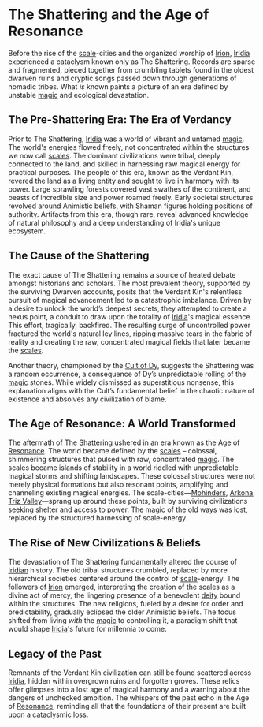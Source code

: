 # The Shattering and the Age of Resonance

Before the rise of the [scale](/geography/landmark/scale.md)-cities and the organized worship of [Irion](/being/deity/irion.md), [Iridia](/geography/world/iridia.md) experienced a cataclysm known only as The Shattering. Records are sparse and fragmented, pieced together from crumbling tablets found in the oldest dwarven ruins and cryptic songs passed down through generations of nomadic tribes. What *is* known paints a picture of an era defined by unstable [magic](/structure/mechanic/magic.md) and ecological devastation.

## The Pre-Shattering Era: The Era of Verdancy

Prior to The Shattering, [Iridia](/geography/world/iridia.md) was a world of vibrant and untamed [magic](/structure/mechanic/magic.md). The world's energies flowed freely, not concentrated within the structures we now call [scales](/geography/landmark/scale.md). The dominant civilizations were tribal, deeply connected to the land, and skilled in harnessing raw magical energy for practical purposes. The people of this era, known as the Verdant Kin, revered the land as a living entity and sought to live in harmony with its power. Large sprawling forests covered vast swathes of the continent, and beasts of incredible size and power roamed freely. Early societal structures revolved around Animistic beliefs, with Shaman figures holding positions of authority. Artifacts from this era, though rare, reveal advanced knowledge of natural philosophy and a deep understanding of Iridia's unique ecosystem.

## The Cause of the Shattering

The exact cause of The Shattering remains a source of heated debate amongst historians and scholars. The most prevalent theory, supported by the surviving Dwarven accounts, posits that the Verdant Kin's relentless pursuit of magical advancement led to a catastrophic imbalance. Driven by a desire to unlock the world’s deepest secrets, they attempted to create a nexus point, a conduit to draw upon the totality of [Iridia](/geography/world/iridia.md)'s magical essence. This effort, tragically, backfired. The resulting surge of uncontrolled power fractured the world's natural ley lines, ripping massive tears in the fabric of reality and creating the raw, concentrated magical fields that later became the [scales](/geography/landmark/scale.md).

Another theory, championed by the [Cult of Dy](/structure/society/factions/cult-of-dy.md), suggests the Shattering was a random occurrence, a consequence of Dy’s unpredictable rolling of the [magic](/structure/mechanic/magic.md) stones. While widely dismissed as superstitious nonsense, this explanation aligns with the Cult’s fundamental belief in the chaotic nature of existence and absolves any civilization of blame.

## The Age of Resonance: A World Transformed

The aftermath of The Shattering ushered in an era known as the Age of [Resonance](/generated/resonance/resonance.md). The world became defined by the [scales](/geography/landmark/scale.md) – colossal, shimmering structures that pulsed with raw, concentrated [magic](/structure/mechanic/magic.md). The scales became islands of stability in a world riddled with unpredictable magical storms and shifting landscapes. These colossal structures were not merely physical formations but also resonant points, amplifying and channeling existing magical energies. The scale-cities—[Mohinders](/geography/settlement/city/mohinders.md), [Arkona](/generated/city/arkona.md), [Triz Valley](/geography/settlement/city/triz-valley.md)—sprang up around these points, built by surviving civilizations seeking shelter and access to power. The magic of the old ways was lost, replaced by the structured harnessing of scale-energy.

## The Rise of New Civilizations & Beliefs

The devastation of The Shattering fundamentally altered the course of [Iridian](/being/species/iridian.md) history. The old tribal structures crumbled, replaced by more hierarchical societies centered around the control of [scale](/geography/landmark/scale.md)-energy. The followers of [Irion](/being/deity/irion.md) emerged, interpreting the creation of the scales as a divine act of mercy, the lingering presence of a benevolent [deity](/structure/mechanic/deity.md) bound within the structures. The new religions, fueled by a desire for order and predictability, gradually eclipsed the older Animistic beliefs. The focus shifted from living *with* the [magic](/structure/mechanic/magic.md) to controlling it, a paradigm shift that would shape [Iridia](/geography/world/iridia.md)'s future for millennia to come.

## Legacy of the Past

Remnants of the Verdant Kin civilization can still be found scattered across [Iridia](/geography/world/iridia.md), hidden within overgrown ruins and forgotten groves. These relics offer glimpses into a lost age of magical harmony and a warning about the dangers of unchecked ambition. The whispers of the past echo in the Age of [Resonance](/generated/resonance/resonance.md), reminding all that the foundations of their present are built upon a cataclysmic loss.
